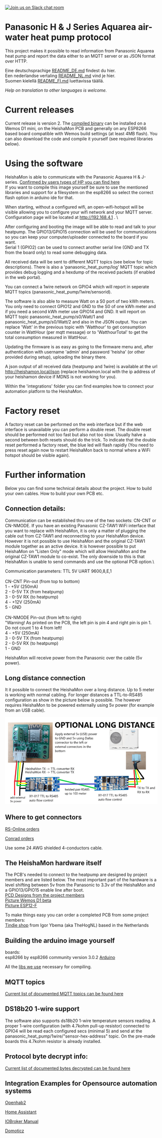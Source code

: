 [![Join us on Slack chat room](https://img.shields.io/badge/Slack-Join%20the%20chat%20room-orange)](https://join.slack.com/t/panasonic-wemos/shared_invite/enQtODg2MDY0NjE1OTI3LTgzYjkwMzIwNTAwZTMyYzgwNDQ1Y2QxYjkwODg3NjMyN2MyM2ViMDM3Yjc3OGE3MGRiY2FkYzI4MzZiZDVkNGE)


# Panasonic H & J Series Aquarea air-water heat pump protocol

This project makes it possible to read information from Panasonic Aquarea heat pump and report the data either to an MQTT server or as JSON format over HTTP.

Eine deutschsprachige [README_DE.md](README_DE.md) findest du hier. \
Een nederlandse vertaling [README_NL.md](README_NL.md) vind je hier. \
Suomen kielellä [README_FI.md](README_FI.md) luettavissa täällä.

*Help on translation to other languages is welcome.*

# Current releases
Current release is version 2. The [compiled binary](binaries/HeishaMon.ino.d1-v2.0.bin) can be installed on a Wemos D1 mini, on the HeishaMon PCB and generally on any ESP8266 based board compatible with Wemos build settings (at least 4MB flash). You can also download the code and compile it yourself (see required libraries below).


# Using the software
HeishaMon is able to communicate with the Panasonic Aquarea H & J-series. [Confirmed by users types of HP you can find here](HeatPumpType.md) \
If you want to compile this image yourself be sure to use the mentioned libraries and support for a filesystem on the esp8266 so select the correct flash option in arduino ide for that.

When starting, without a configured wifi, an open-wifi-hotspot will be visible allowing you to configure your wifi network and your MQTT server. Configuration page will be located at http://192.168.4.1 . \

After configuring and booting the image will be able to read and talk to your heatpump. The GPIO13/GPIO15 connection will be used for communications so you can keep your computer/uploader connected to the board if you want. \
Serial 1 (GPIO2) can be used to connect another serial line (GND and TX from the board only) to read some debugging data.

All received data will be sent to different MQTT topics (see below for topic descriptions). There is also a 'panasonic_heat_pump/log' MQTT topic which provides debug logging and a hexdump of the received packets (if enabled in the web portal).

You can connect a 1wire network on GPIO4 which will report in seperate MQTT topics (panasonic_heat_pump/1wire/sensorid).

The software is also able to measure Watt on a S0 port of two kWh meters. You only need to connect GPIO12 and GND to the S0 of one kWh meter and if you need a second kWh meter use GPIO14 and GND. It will report on MQTT topic panasonic_heat_pump/s0/Watt/1 and panasonic_heat_pump/s0/Watt/2 and also in the JSON output. You can replace 'Watt' in the previous topic with 'Watthour' to get consumption counter in WattHour (per mqtt message) or to 'WatthourTotal' to get the total consumption measured in WattHour.

Updating the firmware is as easy as going to the firmware menu and, after authentication with username 'admin' and password 'heisha' (or other provided during setup), uploading the binary there.

A json output of all received data (heatpump and 1wire) is available at the url http://heishamon.local/json (replace heishamon.local with the ip address of your heishamon device if MDNS is not working for you).

Within the 'integrations' folder you can find examples how to connect your automation platform to the HeishaMon.


# Factory reset
A factory reset can be performed on the web interface but if the web interface is unavailable you can perform a double reset. The double reset should be performed not too fast but also not too slow. Usually halve a second between both resets should do the trick. To indicate that the double reset performed a factory reset, the blue led will flash rapidly (You need to press reset again now to restart HeishaMon back to normal where a WiFi hotspot should be visible again).

# Further information
Below you can find some technical details about the project. How to build your own cables. How to build your own PCB etc.

## Connection details:
Communication can be established thru one of the two sockets: CN-CNT or CN-NMODE. If you have an existing Panasonic CZ-TAW1 WiFi interface that you want to replace with HeishaMon, it is only a matter of plugging the cable out from CZ-TAW1 and reconnecting to your HeishaMon device. However it is not possible to use HeishaMon and the original CZ-TAW1 module together as an active device. It is however possible to put HeishaMon on "Listen Only" mode which will allow HeishaMon and the original CZ-TAW1 module to co-exist. The only downside to this is that HeishaMon is unable to send commands and use the optional PCB option.\

Communication parameters: TTL 5V UART 9600,8,E,1  \
 \
CN-CNT Pin-out (from top to bottom) \
1 - +5V (250mA)  \
2 - 0-5V TX (from heatpump) \
3 - 0-5V RX (to heatpump)\
4 - +12V (250mA) \
5 - GND \
 \
CN-NMODE Pin-out (from left to right) \
"Warning! As printed on the PCB, the left pin is pin 4 and right pin is pin 1. Do not count 1 to 4 from left!  \
4 - +5V (250mA)  \
3 - 0-5V TX (from heatpump) \
2 - 0-5V RX (to heatpump) \
1 - GND

HeishaMon will receive power from the Panasonic over the cable (5v power).

## Long distance connection
It it possible to connect the HeishaMon over a long distance. Up to 5 meter is working with normal cabling. For longer distances a TTL-to-RS485 configuration as show in the picture below is possible. The however requires HeishaMon to be powered externally using 5v power (for example from an USB cable).

![TTL-over-RS485 HeishaMon long distance](optional-long-distance-heishamon.png)


## Where to get connectors
[RS-Online orders](Connectors_RSO.md)

[Conrad orders](Connectors_Conrad.md)

Use some 24 AWG shielded 4-conductors cable.


## The HeishaMon hardware itself
The PCB's needed to connect to the heatpump are designed by project members and are listed below. The most important part of the hardware is a level shifting between 5v from the Panasonic to 3.3v of the HeishaMon and a GPIO13/GPIO15 enable line after boot. \
[PCD Designs from the project members](PCB_Designs.md) \
[Picture Wemos D1 beta](WEMOSD1.JPG) \
[Picture ESP12-F](NewHeishamon.JPG)

To make things easy you can order a completed PCB from some project members: \
[Tindie shop](https://www.tindie.com/stores/thehognl/) from Igor Ybema (aka TheHogNL) based in the Netherlands

## Building the arduino image yourself
boards: \
esp8266 by esp8266 community version 3.0.2 [Arduino](https://github.com/esp8266/Arduino/releases/tag/3.0.2)

All the [libs we use](LIBSUSED.md) necessary for compiling.


## MQTT topics
[Current list of documented MQTT topics can be found here](MQTT-Topics.md)

## DS18b20 1-wire support
The software also supports ds18b20 1-wire temperature sensors reading. A proper 1-wire configuration (with 4.7kohm pull-up resistor) connected to GPIO4 will be read each configured secs (minimal 5) and send at the panasonic_heat_pump/1wire/"sensor-hex-address" topic. On the pre-made boards this 4.7kohm resistor is already installed.


## Protocol byte decrypt info:
[Current list of documented bytes decrypted can be found here](ProtocolByteDecrypt.md)


## Integration Examples for Opensource automation systems
[Openhab2](Integrations/Openhab2)

[Home Assistant](Integrations/Home%20Assistant)

[IOBroker Manual](Integrations/ioBroker_manual)

[Domoticz](Integrations/Domoticz)


